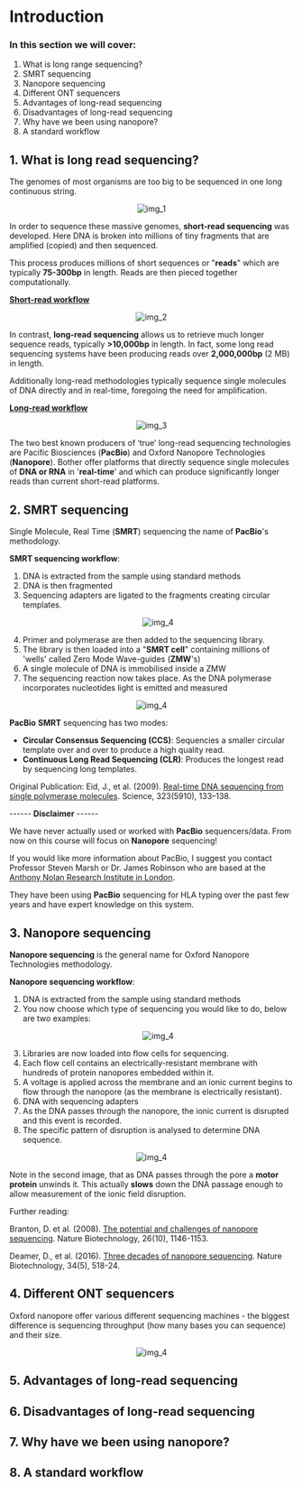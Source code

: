 # Introduction

### In this section we will cover:

1. What is long range sequencing?
2. SMRT sequencing
3. Nanopore sequencing
4. Different ONT sequencers
5. Advantages of long-read sequencing
6. Disadvantages of long-read sequencing
7. Why have we been using nanopore?
8. A standard workflow

## 1. What is long read sequencing?

The genomes of most organisms are too big to be sequenced in one long continuous string.

<p align="center">
  <img src="//raw.githubusercontent.com/who-blackbird/who-blackbird.github.io/master/images/intro.genome_sizes.png" alt="img_1" class="inline"/>
</p>

In order to sequence these massive genomes, **short-read sequencing** was developed. Here DNA is broken into millions of tiny fragments that are amplified (copied) and then sequenced.

This process produces millions of short sequences or "**reads**" which are typically **75-300bp** in length. Reads are then pieced together computationally.

<ins>**Short-read workflow**</ins>

<p align="center">
  <img src="//raw.githubusercontent.com/who-blackbird/who-blackbird.github.io/master/images/intro.srs.png" alt="img_2" class="inline"/>
</p>

In contrast, **long-read sequencing** allows us to retrieve much longer sequence reads, typically **>10,000bp** in length. In fact, some long read sequencing systems have been producing reads over **2,000,000bp** (2 MB) in length.

Additionally long-read methodologies typically sequence single molecules of DNA directly and in real-time, foregoing the need for amplification.

<ins>**Long-read workflow**</ins>

<p align="center">
  <img src="//raw.githubusercontent.com/who-blackbird/who-blackbird.github.io/master/images/intro.lrs.png" alt="img_3" class="inline"/>
</p>

The two best known producers of ‘true’ long-read sequencing technologies are Pacific Biosciences (**PacBio**) and Oxford Nanopore Technologies (**Nanopore**). Bother offer platforms that directly sequence single molecules of **DNA or RNA** in '**real-time**' and which can produce significantly longer reads than current short-read platforms.

## 2. SMRT sequencing

Single Molecule, Real Time (**SMRT**) sequencing the name of **PacBio**'s methodology.

**SMRT sequencing workflow**:

1. DNA is extracted from the sample using standard methods
2. DNA is then fragmented
3. Sequencing adapters are ligated to the fragments creating circular templates.
   <p align="center">
       <img src="//raw.githubusercontent.com/who-blackbird/who-blackbird.github.io/master/images/intro.circular.png" alt="img_4" class="inline"/>
   </p>
4. Primer and polymerase are then added to the sequencing library.
5. The library is then loaded into a "**SMRT cell**" containing millions of 'wells' called Zero Mode Wave-guides (**ZMW**'s)
6. A single molecule of DNA is immobilised inside a ZMW
7. The sequencing reaction now takes place. As the DNA polymerase incorporates nucleotides light is emitted and measured

<p align="center">
  <img src="//raw.githubusercontent.com/who-blackbird/who-blackbird.github.io/master/images/intro.smrt.png" alt="img_4" class="inline"/>
</p>

**PacBio** **SMRT** sequencing has two modes:

- **Circular Consensus Sequencing (CCS)**: Sequencies a smaller circular template over and over to produce a high quality read.
- **Continuous Long Read Sequencing (CLR)**: Produces the longest read by sequencing long templates.

Original Publication: Eid, J., et al. (2009). [Real-time DNA sequencing from single polymerase molecules](http://dx.doi.org/10.1126/science.1162986). Science, 323(5910), 133–138.

------ **Disclaimer** ------

We have never actually used or worked with **PacBio** sequencers/data. From now on this course will focus on **Nanopore** sequencing!

If you would like more information about PacBio, I suggest you contact Professor Steven Marsh or Dr. James Robinson who are based at the [Anthony Nolan Research Institute in London](https://www.anthonynolan.org/clinicians-and-researchers/anthony-nolan-research-institute/hla-informatics-group).

They have been using **PacBio** sequencing for HLA typing over the past few years and have expert knowledge on this system.

## 3. Nanopore sequencing

**Nanopore sequencing** is the general name for Oxford Nanopore Technologies methodology.

**Nanopore sequencing workflow**:

1. DNA is extracted from the sample using standard methods
2. You now choose which type of sequencing you would like to do, below are two examples:
   <p align="center">
     <img src="//raw.githubusercontent.com/who-blackbird/who-blackbird.github.io/master/images/intro.libs.png" alt="img_4" class="inline"/>
   </p>
3. Libraries are now loaded into flow cells for sequencing.
4. Each flow cell contains an electrically-resistant membrane with hundreds of protein nanopores embedded within it.
5. A voltage is applied across the membrane and an ionic current begins to flow through the nanopore (as the membrane is electrically resistant).
6. DNA with sequencing adapters
7. As the DNA passes through the nanopore, the ionic current is disrupted and this event is recorded.
8. The specific pattern of disruption is analysed to determine DNA sequence.

<p align="center">
  <img src="//raw.githubusercontent.com/who-blackbird/who-blackbird.github.io/master/images/intro.motor.png" alt="img_4" class="inline"/>
</p>

Note in the second image, that as DNA passes through the pore a **motor protein** unwinds it. This actually **slows** down the DNA passage enough to allow measurement of the ionic field disruption.

Further reading:

Branton, D. et al. (2008). [The potential and challenges of nanopore sequencing](https://www.ncbi.nlm.nih.gov/pmc/articles/PMC2683588/). Nature Biotechnology, 26(10), 1146-1153.

Deamer, D., et al. (2016). [Three decades of nanopore sequencing](https://www.ncbi.nlm.nih.gov/pubmed/27153285?dopt=Abstract). Nature Biotechnology, 34(5), 518-24.

## 4. Different ONT sequencers

Oxford nanopore offer various different sequencing machines - the biggest difference is sequencing throughput (how many bases you can sequence) and their size.

<p align="center">
  <img src="//raw.githubusercontent.com/who-blackbird/who-blackbird.github.io/master/images/intro.machines.png" alt="img_4" class="inline"/>
</p>

## 5. Advantages of long-read sequencing

## 6. Disadvantages of long-read sequencing

## 7. Why have we been using nanopore?

## 8. A standard workflow
